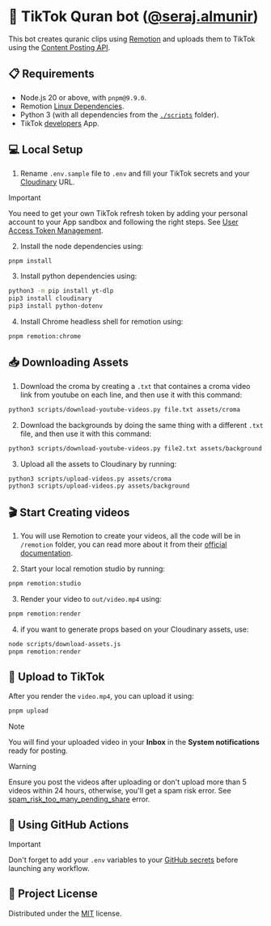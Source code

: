 # 📱 TikTok Quran bot ([@seraj.almunir](https://www.tiktok.com/@seraj.almunir))

This bot creates quranic clips using [Remotion](https://www.remotion.dev/) and uploads them to TikTok using the [Content Posting API](https://developers.tiktok.com/products/content-posting-api/).

## 📋 Requirements

- Node.js 20 or above, with `pnpm@9.9.0`.
- Remotion [Linux Dependencies](https://www.remotion.dev/docs/miscellaneous/linux-dependencies).
- Python 3 (with all dependencies from the [`./scripts`](./scripts/) folder).
- TikTok [developers](https://developers.tiktok.com/) App.

## 💻 Local Setup

1. Rename `.env.sample` file to `.env` and fill your TikTok secrets and your [Cloudinary](https://cloudinary.com/) URL.

> [!IMPORTANT]  
> You need to get your own TikTok refresh token by adding your personal account to your App sandbox and following the right steps. See [User Access Token Management](https://developers.tiktok.com/doc/oauth-user-access-token-management).

2. Install the node dependencies using:

```sh
pnpm install
```

3. Install python dependencies using:

```sh
python3 -m pip install yt-dlp
pip3 install cloudinary
pip3 install python-dotenv
```

4. Install Chrome headless shell for remotion using:

```sh
pnpm remotion:chrome
```

## 📥 Downloading Assets

1. Download the croma by creating a `.txt` that containes a croma video link from youtube on each line, and then use it with this command:

```sh
python3 scripts/download-youtube-videos.py file.txt assets/croma
```

2. Download the backgrounds by doing the same thing with a different `.txt` file, and then use it with this command:

```sh
python3 scripts/download-youtube-videos.py file2.txt assets/background
```

3. Upload all the assets to Cloudinary by running:

```sh
python3 scripts/upload-videos.py assets/croma
python3 scripts/upload-videos.py assets/background
```

## 🎬 Start Creating videos

1. You will use Remotion to create your videos, all the code will be in `/remotion` folder, you can read more about it from their [official documentation](https://www.remotion.dev/docs/).

2. Start your local remotion studio by running:

```sh
pnpm remotion:studio
```

3. Render your video to `out/video.mp4` using:

```sh
pnpm remotion:render
```

4. if you want to generate props based on your Cloudinary assets, use:

```sh
node scripts/download-assets.js
pnpm remotion:render
```

## 🚀 Upload to TikTok

After you render the `video.mp4`, you can upload it using:

```sh
pnpm upload
```

> [!NOTE]  
> You will find your uploaded video in your **Inbox** in the **System notifications** ready for posting.

> [!WARNING]  
> Ensure you post the videos after uploading or don't upload more than 5 videos within 24 hours, otherwise, you'll get a spam risk error. See [spam_risk_too_many_pending_share](https://developers.tiktok.com/doc/content-posting-api-reference-upload-video#_error_codes) error.

## 🤖 Using GitHub Actions

> [!IMPORTANT]  
> Don't forget to add your `.env` variables to your [GitHub secrets](https://docs.github.com/en/actions/security-for-github-actions/security-guides/using-secrets-in-github-actions#creating-secrets-for-a-repository) before launching any workflow.

## 📄 Project License

Distributed under the [MIT](./LICENSE) license.
